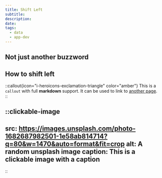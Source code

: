 ```yaml
---
title: Shift Left
subtitle: 
description: 
date:
tags:
  - data
  - app-dev
---
```

## Not just another buzzword



## How to shift left

::callout{icon="i-heroicons-exclamation-triangle" color="amber"}
This is a `callout` with full **markdown** support. It can be used to link to [another page](/pro/prose/card).
::

::clickable-image
---
src: https://images.unsplash.com/photo-1682687982501-1e58ab814714?q=80&w=1470&auto=format&fit=crop
alt: A random unsplash image
caption: This is a clickable image with a caption
---
::



